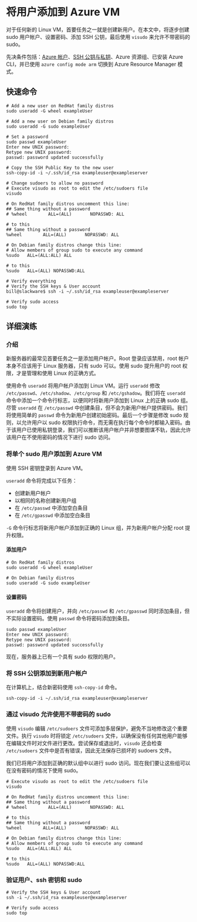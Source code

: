 <properties
		pageTitle="将用户添加到 Azure 上的 Linux VM | Azure"
		description="将用户添加到 Azure 上的 Linux VM。"
		services="virtual-machines-linux"
		documentationCenter=""
		authors="vlivech"
		manager="timlt"
		editor=""
		tags="azure-resource-manager"
/>  


<tags
		ms.service="virtual-machines-linux"
		ms.workload="infrastructure-services"
		ms.tgt_pltfrm="vm-linux"
		ms.devlang="na"
		ms.topic="article"
		ms.date="08/18/2016"
		wacn.date="10/24/2016"
		ms.author="v-livech"
/>  


# 将用户添加到 Azure VM

对于任何新的 Linux VM，首要任务之一就是创建新用户。在本文中，将逐步创建 sudo 用户帐户、设置密码、添加 SSH 公钥，最后使用 `visudo` 来允许不带密码的 sudo。

先决条件包括：[Azure 帐户](/pricing/1rmb-trial/)、[SSH 公钥与私钥](/documentation/articles/virtual-machines-linux-mac-create-ssh-keys/)、Azure 资源组、已安装 Azure CLI，并已使用 `azure config mode arm` 切换到 Azure Resource Manager 模式。

## 快速命令

	# Add a new user on RedHat family distros
	sudo useradd -G wheel exampleUser

	# Add a new user on Debian family distros
	sudo useradd -G sudo exampleUser

	# Set a password
	sudo passwd exampleUser
	Enter new UNIX password:
	Retype new UNIX password:
	passwd: password updated successfully

	# Copy the SSH Public Key to the new user
	ssh-copy-id -i ~/.ssh/id_rsa exampleuser@exampleserver

	# Change sudoers to allow no password
	# Execute visudo as root to edit the /etc/sudoers file
	visudo

	# On RedHat family distros uncomment this line:
	## Same thing without a password
	# %wheel        ALL=(ALL)       NOPASSWD: ALL

	# to this
	## Same thing without a password
	%wheel        ALL=(ALL)       NOPASSWD: ALL

	# On Debian family distros change this line:
	# Allow members of group sudo to execute any command
	%sudo   ALL=(ALL:ALL) ALL

	# to this
	%sudo   ALL=(ALL) NOPASSWD:ALL

	# Verify everything
	# Verify the SSH keys & User account
	bill@slackware$ ssh -i ~/.ssh/id_rsa exampleuser@exampleserver

	# Verify sudo access
	sudo top

## 详细演练

### 介绍

新服务器的最常见首要任务之一是添加用户帐户。Root 登录应该禁用，root 帐户本身不应该用于 Linux 服务器，只有 sudo 可以。使用 sudo 提升用户的 root 权限，才是管理和使用 Linux 的正确方式。

使用命令 `useradd` 将用户帐户添加到 Linux VM。运行 `useradd` 修改 `/etc/passwd`、`/etc/shadow`、`/etc/group` 和 `/etc/gshadow`。我们将在 `useradd` 命令中添加一个命令行标志，以便同时将新用户添加到 Linux 上的正确 sudo 组。尽管 `useradd` 在 `/etc/passwd` 中创建条目，但不会为新用户帐户提供密码。我们将使用简单的 `passwd` 命令为新用户创建初始密码。最后一个步骤是修改 sudo 规则，以允许用户以 sudo 权限执行命令，而无需在执行每个命令时都输入密码。由于该用户已使用私钥登录，我们可以推断该用户帐户并非想要图谋不轨，因此允许该用户在不使用密码的情况下进行 sudo 访问。

### 将单个 sudo 用户添加到 Azure VM

使用 SSH 密钥登录到 Azure VM。

`useradd` 命令将完成以下任务：

- 创建新用户帐户
- 以相同的名称创建新用户组
- 在 `/etc/passwd` 中添加空白条目
- 在 `/etc/gpasswd` 中添加空白条目

`-G` 命令行标志将新用户帐户添加到正确的 Linux 组，并为新用户帐户分配 root 提升权限。

#### 添加用户

	# On RedHat family distros
	sudo useradd -G wheel exampleUser

	# On Debian family distros
	sudo useradd -G sudo exampleUser

#### 设置密码

`useradd` 命令将创建用户，并向 `/etc/passwd` 和 `/etc/gpasswd` 同时添加条目，但不实际设置密码。使用 `passwd` 命令将密码添加到条目。

	sudo passwd exampleUser
	Enter new UNIX password:
	Retype new UNIX password:
	passwd: password updated successfully

现在，服务器上已有一个具有 sudo 权限的用户。

### 将 SSH 公钥添加到新用户帐户

在计算机上，结合新密码使用 `ssh-copy-id` 命令。

	ssh-copy-id -i ~/.ssh/id_rsa exampleuser@exampleserver

### 通过 visudo 允许使用不带密码的 sudo

使用 `visudo` 编辑 `/etc/sudoers` 文件可添加多层保护，避免不当地修改这个重要文件。执行 `visudo` 时将锁定 `/etc/sudoers` 文件，以确保没有任何其他用户能够在编辑文件时对文件进行更改。尝试保存或退出时，`visudo` 还会检查 `/etc/sudoers` 文件中是否有错误，因此无法保存已损坏的 sudoers 文件。

我们已将用户添加到正确的默认组中以进行 sudo 访问。现在我们要让这些组可以在没有密码的情况下使用 sudo。

	# Execute visudo as root to edit the /etc/sudoers file
	visudo

	# On RedHat family distros uncomment this line:
	## Same thing without a password
	# %wheel        ALL=(ALL)       NOPASSWD: ALL

	# to this
	## Same thing without a password
	%wheel        ALL=(ALL)       NOPASSWD: ALL

	# On Debian family distros change this line:
	# Allow members of group sudo to execute any command
	%sudo   ALL=(ALL:ALL) ALL

	# to this
	%sudo   ALL=(ALL) NOPASSWD:ALL

### 验证用户、ssh 密钥和 sudo

	# Verify the SSH keys & User account
	ssh -i ~/.ssh/id_rsa exampleuser@exampleserver

	# Verify sudo access
	sudo top

<!---HONumber=Mooncake_1017_2016-->